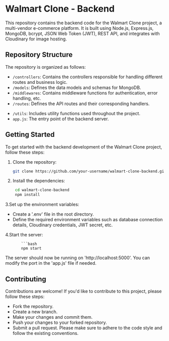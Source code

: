 # Walmart Clone - Backend

This repository contains the backend code for the Walmart Clone project, a multi-vendor e-commerce platform. It is built using Node.js, Express.js, MongoDB, bcrypt, JSON Web Token (JWT), REST API, and integrates with Cloudinary for image hosting.

## Repository Structure

The repository is organized as follows:

- `/controllers`: Contains the controllers responsible for handling different routes and business logic.
- `/models`: Defines the data models and schemas for MongoDB.
- `/middlewares`: Contains middleware functions for authentication, error handling, etc.
- `/routes`: Defines the API routes and their corresponding handlers.
<!-- - `/config`: Contains configuration files for environment variables, database connection, etc. -->
- `/utils`: Includes utility functions used throughout the project.
- `app.js`: The entry point of the backend server.

## Getting Started

To get started with the backend development of the Walmart Clone project, follow these steps:

1. Clone the repository:

   ```bash
   git clone https://github.com/your-username/walmart-clone-backend.git

2. Install the dependencies:
   
   ```bash
    cd walmart-clone-backend
    npm install

3.Set up the environment variables:

  * Create a '.env' file in the root directory.
  * Define the required environment variables such as database connection details, Cloudinary credentials, JWT secret, etc.

4.Start the server:


           ```bash
           npm start
   The server should now be running on 'http://localhost:5000'. You can modify the port in the 'app.js' file if needed.
   
<!--## API Documentation
For detailed information about the API routes and their usage, please refer to the API documentation. You can find the documentation in the API Documentation file. -->

## Contributing
Contributions are welcome! If you'd like to contribute to this project, please follow these steps:

 * Fork the repository.
 * Create a new branch.
 * Make your changes and commit them.
 * Push your changes to your forked repository.
 * Submit a pull request.
Please make sure to adhere to the code style and follow the existing conventions.
